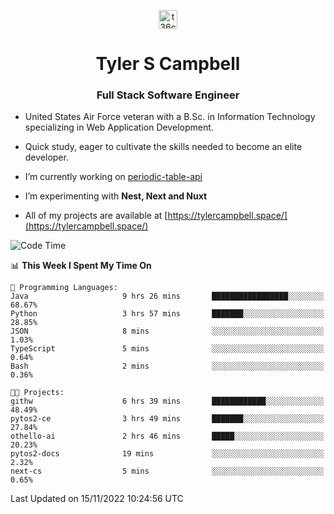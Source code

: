 <p align="center">
<a href="https://www.linkedin.com/in/t36campbell" target="blank"><img align="center" src="https://ik.imagekit.io/t36campbell/Portfolio/linkedin.png.original_m8bbGgPh6.png" alt="t36campbell" height="30" width="30" /></a>
</p>
<h1 align="center">Tyler S Campbell</h1>
<h3 align="center">Full Stack Software Engineer</h3>

* United States Air Force veteran with a B.Sc. in Information Technology specializing in Web Application Development. 

* Quick study, eager to cultivate the skills needed to become an elite developer.

* I’m currently working on [periodic-table-api](https://github.com/t36campbell/periodic-table-api)

* I’m experimenting with **Nest, Next and Nuxt**

* All of my projects are available at [https://tylercampbell.space/](https://tylercampbell.space/)

<!--START_SECTION:waka-->
![Code Time](http://img.shields.io/badge/Code%20Time-1%2C989%20hrs%2017%20mins-blue)

📊 **This Week I Spent My Time On** 

```text
💬 Programming Languages: 
Java                     9 hrs 26 mins       █████████████████░░░░░░░░   68.67% 
Python                   3 hrs 57 mins       ███████░░░░░░░░░░░░░░░░░░   28.85% 
JSON                     8 mins              ░░░░░░░░░░░░░░░░░░░░░░░░░   1.03% 
TypeScript               5 mins              ░░░░░░░░░░░░░░░░░░░░░░░░░   0.64% 
Bash                     2 mins              ░░░░░░░░░░░░░░░░░░░░░░░░░   0.36%

🐱‍💻 Projects: 
githw                    6 hrs 39 mins       ████████████░░░░░░░░░░░░░   48.49% 
pytos2-ce                3 hrs 49 mins       ███████░░░░░░░░░░░░░░░░░░   27.84% 
othello-ai               2 hrs 46 mins       █████░░░░░░░░░░░░░░░░░░░░   20.23% 
pytos2-docs              19 mins             ░░░░░░░░░░░░░░░░░░░░░░░░░   2.32% 
next-cs                  5 mins              ░░░░░░░░░░░░░░░░░░░░░░░░░   0.65%

```


 Last Updated on 15/11/2022 10:24:56 UTC
<!--END_SECTION:waka-->
